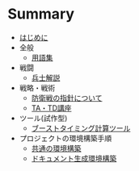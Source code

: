 # Summary

* [はじめに](/README.md)
* 全般
  * [用語集](/src/General/Words.md)
* 戦闘
  * [兵士解説](/src/Battle/Soldiers.md)
* 戦略・戦術
  * [防衛戦の指針について](/src/Tactics/Deffence.md)
  * [TA・TD講座](/src/Tactics/TATD.md)
* ツール(試作型)
  * [ブーストタイミング計算ツール](https://dtxmuramasa.github.io/AoZTools/)
* プロジェクトの環境構築手順
    * [共通の環境構築](/src/StructEnvironments/Generally.md)
    * [ドキュメント生成環境構築](/src/StructEnvironments/BuildDocument.md)
